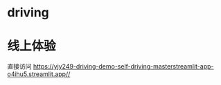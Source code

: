 # driving

# 线上体验

直接访问 <https://yjy249-driving-demo-self-driving-masterstreamlit-app-o4ihu5.streamlit.app//>
